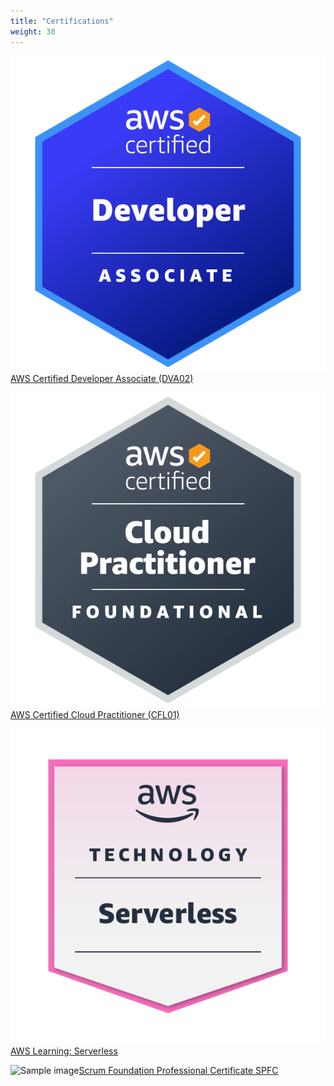 ```yaml
---
title: "Certifications"
weight: 30
---
```


![Sample image](dva.png)[AWS Certified Developer Associate (DVA02)](https://www.credly.com/badges/0350e756-3b0d-4eba-b166-e358e4362822)

![Sample image](pract.png)[AWS Certified Cloud Practitioner (CFL01)](https://www.credly.com/badges/fdde97e0-b1fe-47e3-b046-d6ca9d3a0920)

![Sample image](serv.png)[AWS Learning: Serverless](https://www.credly.com/badges/a4752605-13e3-4f5b-947d-6c2fb6118f82)

![Sample image](spfc.png)[Scrum Foundation Professional Certificate SPFC](https://www.credly.com/badges/196349e4-fca8-4794-8a37-733be04b1bb8)

